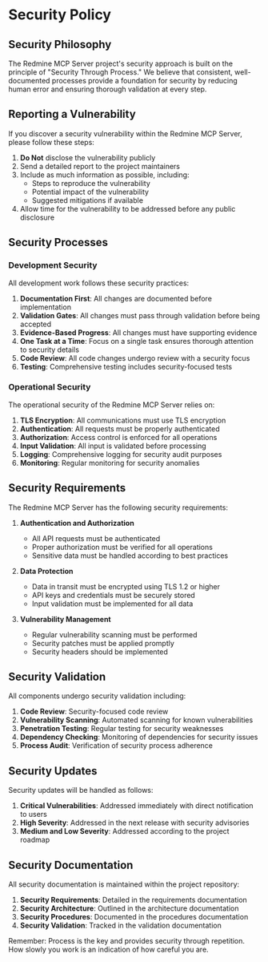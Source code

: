 # Security Policy

## Security Philosophy

The Redmine MCP Server project's security approach is built on the principle of "Security Through Process." We believe that consistent, well-documented processes provide a foundation for security by reducing human error and ensuring thorough validation at every step.

## Reporting a Vulnerability

If you discover a security vulnerability within the Redmine MCP Server, please follow these steps:

1. **Do Not** disclose the vulnerability publicly
2. Send a detailed report to the project maintainers
3. Include as much information as possible, including:
   - Steps to reproduce the vulnerability
   - Potential impact of the vulnerability
   - Suggested mitigations if available
4. Allow time for the vulnerability to be addressed before any public disclosure

## Security Processes

### Development Security

All development work follows these security practices:

1. **Documentation First**: All changes are documented before implementation
2. **Validation Gates**: All changes must pass through validation before being accepted
3. **Evidence-Based Progress**: All changes must have supporting evidence
4. **One Task at a Time**: Focus on a single task ensures thorough attention to security details
5. **Code Review**: All code changes undergo review with a security focus
6. **Testing**: Comprehensive testing includes security-focused tests

### Operational Security

The operational security of the Redmine MCP Server relies on:

1. **TLS Encryption**: All communications must use TLS encryption
2. **Authentication**: All requests must be properly authenticated
3. **Authorization**: Access control is enforced for all operations
4. **Input Validation**: All input is validated before processing
5. **Logging**: Comprehensive logging for security audit purposes
6. **Monitoring**: Regular monitoring for security anomalies

## Security Requirements

The Redmine MCP Server has the following security requirements:

1. **Authentication and Authorization**
   - All API requests must be authenticated
   - Proper authorization must be verified for all operations
   - Sensitive data must be handled according to best practices

2. **Data Protection**
   - Data in transit must be encrypted using TLS 1.2 or higher
   - API keys and credentials must be securely stored
   - Input validation must be implemented for all data

3. **Vulnerability Management**
   - Regular vulnerability scanning must be performed
   - Security patches must be applied promptly
   - Security headers should be implemented

## Security Validation

All components undergo security validation including:

1. **Code Review**: Security-focused code review
2. **Vulnerability Scanning**: Automated scanning for known vulnerabilities
3. **Penetration Testing**: Regular testing for security weaknesses
4. **Dependency Checking**: Monitoring of dependencies for security issues
5. **Process Audit**: Verification of security process adherence

## Security Updates

Security updates will be handled as follows:

1. **Critical Vulnerabilities**: Addressed immediately with direct notification to users
2. **High Severity**: Addressed in the next release with security advisories
3. **Medium and Low Severity**: Addressed according to the project roadmap

## Security Documentation

All security documentation is maintained within the project repository:

1. **Security Requirements**: Detailed in the requirements documentation
2. **Security Architecture**: Outlined in the architecture documentation
3. **Security Procedures**: Documented in the procedures documentation
4. **Security Validation**: Tracked in the validation documentation

Remember: Process is the key and provides security through repetition. How slowly you work is an indication of how careful you are.
